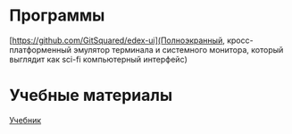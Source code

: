 # Программы
[https://github.com/GitSquared/edex-ui](Полноэкранный, кросс-платформенный эмулятор терминала и системного монитора, который выглядит как sci-fi компьютерный интерфейс)

# Учебные материалы
[Учебник](https://learn.javascript.ru)
